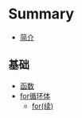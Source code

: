 # Summary

* [简介](README.md)

## 基础

* [函数](ji-chu/han-shu.md)
* [for循环体](ji-chu/forxun-huan-ti.md)
  * [for\(续\)](ji-chu/forxun-huan-ti/for7eed29.md)

